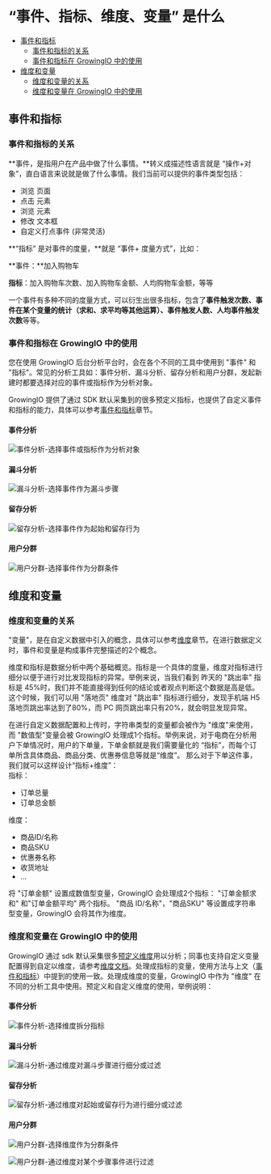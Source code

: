 # “事件、指标、维度、变量” 是什么

* [事件和指标](shi-jian-zhi-biao-wei-du-bian-liang-shi-shen-me.md#shi-jian-he-zhi-biao)
  * [事件和指标的关系](shi-jian-zhi-biao-wei-du-bian-liang-shi-shen-me.md#shi-jian-he-zhi-biao-de-guan-xi)
  * [事件和指标在 GrowingIO 中的使用](shi-jian-zhi-biao-wei-du-bian-liang-shi-shen-me.md#shi-jian-he-zhi-biao-zai-growingio-zhong-de-shi-yong)
* [维度和变量](shi-jian-zhi-biao-wei-du-bian-liang-shi-shen-me.md#wei-du-he-bian-liang)
  * [维度和变量的关系](shi-jian-zhi-biao-wei-du-bian-liang-shi-shen-me.md#wei-du-he-bian-liang-de-guan-xi)
  * [维度和变量在 GrowingIO 中的使用](shi-jian-zhi-biao-wei-du-bian-liang-shi-shen-me.md#wei-du-he-bian-liang-zai-growingio-zhong-de-shi-yong)

## 事件和指标

### 事件和指标的关系

**事件，是指用户在产品中做了什么事情。**转义成描述性语言就是 “操作+对象”，直白语言来说就是做了什么事情。我们当前可以提供的事件类型包括：

* 浏览 页面
* 点击 元素
* 浏览 元素
* 修改 文本框
* 自定义打点事件 \(非常灵活\)

**“指标” 是对事件的度量，**就是 “事件+ 度量方式”，比如：

**事件：**加入购物车

**指标**：加入购物车次数、加入购物车金额、人均购物车金额，等等

一个事件有多种不同的度量方式，可以衍生出很多指标，包含了**事件触发次数、事件在某个变量的统计（求和、求平均等其他运算）、事件触发人数、人均事件触发次数**等等。  


### 事件和指标在 GrowingIO 中的使用

您在使用 GrowingIO 后台分析平台时，会在各个不同的工具中使用到 "事件" 和 "指标"。常见的分析工具如：事件分析、漏斗分析、留存分析和用户分群，发起新建时都要选择对应的事件或指标作为分析对象。

GrowingIO 提供了通过 SDK 默认采集到的很多预定义指标，也提供了自定义事件和指标的能力，具体可以参考[事件和指标](shi-jian-zhi-biao-wei-du-bian-liang-shi-shen-me.md#shi-jian-he-zhi-biao)章节。

#### 事件分析

![&#x4E8B;&#x4EF6;&#x5206;&#x6790;-&#x9009;&#x62E9;&#x4E8B;&#x4EF6;&#x6216;&#x6307;&#x6807;&#x4F5C;&#x4E3A;&#x5206;&#x6790;&#x5BF9;&#x8C61;](https://blobscdn.gitbook.com/v0/b/gitbook-28427.appspot.com/o/assets%2F-LGNxeGABUADKiTWTaEM%2F-LHWKwpBRNve3A-7qf1a%2F-LHWLm47JpOUzS2CaIAs%2Fimage.png?alt=media&token=79fe39fc-b90c-4061-b421-31c7e13a448d)

#### 漏斗分析

![&#x6F0F;&#x6597;&#x5206;&#x6790;-&#x9009;&#x62E9;&#x4E8B;&#x4EF6;&#x4F5C;&#x4E3A;&#x6F0F;&#x6597;&#x6B65;&#x9AA4;](https://blobscdn.gitbook.com/v0/b/gitbook-28427.appspot.com/o/assets%2F-LGNxeGABUADKiTWTaEM%2F-LHWKwpBRNve3A-7qf1a%2F-LHWM7aWAVL3YSUyWN9x%2Fimage.png?alt=media&token=94dcec8d-9c72-4362-ab5c-8a81e55c412e)

#### 留存分析

![&#x7559;&#x5B58;&#x5206;&#x6790;-&#x9009;&#x62E9;&#x4E8B;&#x4EF6;&#x4F5C;&#x4E3A;&#x8D77;&#x59CB;&#x548C;&#x7559;&#x5B58;&#x884C;&#x4E3A;](https://blobscdn.gitbook.com/v0/b/gitbook-28427.appspot.com/o/assets%2F-LGNxeGABUADKiTWTaEM%2F-LHWKwpBRNve3A-7qf1a%2F-LHWMYEF8rAYWcol_Vs2%2Fimage.png?alt=media&token=572f218c-a309-46a3-a330-15df5b58dade)

#### 用户分群

![&#x7528;&#x6237;&#x5206;&#x7FA4;-&#x9009;&#x62E9;&#x4E8B;&#x4EF6;&#x4F5C;&#x4E3A;&#x5206;&#x7FA4;&#x6761;&#x4EF6;](https://blobscdn.gitbook.com/v0/b/gitbook-28427.appspot.com/o/assets%2F-LGNxeGABUADKiTWTaEM%2F-LHWKwpBRNve3A-7qf1a%2F-LHWMlfcf343LUlAct70%2Fimage.png?alt=media&token=42f6cb46-4518-4a7b-9230-35af8683a0a6)

## 维度和变量

### 维度和变量的关系

"变量"，是在自定义数据中引入的概念，具体可以参考[维度](predefined-dimensions.md#zi-ding-yi-da-dian-wei-du-bian-liang)章节。在进行数据定义时，事件和变量是构成事件完整描述的2个概念。

维度和指标是数据分析中两个基础概览。指标是一个具体的度量，维度对指标进行细分以便于进行对比发现指标的异常。举例来说，当我们看到 昨天的 "跳出率" 指标是 45%时，我们并不能直接得到任何的结论或者观点判断这个数据是高是低。这个时候，我们可以用 "落地页" 维度对  "跳出率" 指标进行细分，发现手机端 H5 落地页跳出率达到了80%，而 PC 网页跳出率只有20%，就会明显发现异常。

在进行自定义数据配置和上传时，字符串类型的变量都会被作为 "维度"来使用，而 "数值型"变量会被 GrowingIO 处理成1个指标。举例来说，对于电商在分析用户下单情况时，用户的下单量，下单金额就是我们需要量化的 “指标”，而每个订单所含具体商品、商品分类、优惠券信息等就是“维度”。 那么对于下单这件事，我们就可以这样设计“指标+维度”：  
指标：

* 订单总量
* 订单总金额

维度：

* 商品ID/名称
* 商品SKU
* 优惠券名称
* 收货地址
* ...

将 "订单金额" 设置成数值型变量，GrowingIO 会处理成2个指标： "订单金额求和" 和"订单金额平均" 两个指标。 "商品 ID/名称"，"商品SKU" 等设置成字符串型变量，GrowingIO 会将其作为维度。

### 维度和变量在 GrowingIO 中的使用

GrowingIO 通过 sdk 默认采集很多[预定义维度](predefined-dimensions.md#yu-ding-yi-wei-du)用以分析；同事也支持自定义变量配置得到自定以维度，请参考[维度文档](predefined-dimensions.md#zi-ding-yi-da-dian-wei-du-bian-liang)。处理成指标的变量，使用方法与上文（[事件和指标](shi-jian-zhi-biao-wei-du-bian-liang-shi-shen-me.md#shi-jian-he-zhi-biao)）中提到的使用一致。处理成维度的变量，GrowingIO 中作为 "维度" 在不同的分析工具中使用。预定义和自定义维度的使用，举例说明： 

#### 事件分析

![&#x4E8B;&#x4EF6;&#x5206;&#x6790;-&#x9009;&#x62E9;&#x7EF4;&#x5EA6;&#x62C6;&#x5206;&#x6307;&#x6807;](https://blobscdn.gitbook.com/v0/b/gitbook-28427.appspot.com/o/assets%2F-LGNxeGABUADKiTWTaEM%2F-LHWdQehi-dq3IywOtVW%2F-LHWfW8KxFrh0wX_UKeN%2Fimage.png?alt=media&token=7e68f7ad-5b16-4d05-a0c5-bd09e4d280be)

#### 漏斗分析

![&#x6F0F;&#x6597;&#x5206;&#x6790;-&#x901A;&#x8FC7;&#x7EF4;&#x5EA6;&#x5BF9;&#x6F0F;&#x6597;&#x6B65;&#x9AA4;&#x8FDB;&#x884C;&#x7EC6;&#x5206;&#x6216;&#x8FC7;&#x6EE4;](https://blobscdn.gitbook.com/v0/b/gitbook-28427.appspot.com/o/assets%2F-LGNxeGABUADKiTWTaEM%2F-LHWdQehi-dq3IywOtVW%2F-LHWgDnrvDSVb1JMTh90%2Fimage.png?alt=media&token=728eb5c4-5548-4430-8ee3-f71e2db5604a)

#### 留存分析

![&#x7559;&#x5B58;&#x5206;&#x6790;-&#x901A;&#x8FC7;&#x7EF4;&#x5EA6;&#x5BF9;&#x8D77;&#x59CB;&#x6216;&#x7559;&#x5B58;&#x884C;&#x4E3A;&#x8FDB;&#x884C;&#x7EC6;&#x5206;&#x6216;&#x8FC7;&#x6EE4;](https://blobscdn.gitbook.com/v0/b/gitbook-28427.appspot.com/o/assets%2F-LGNxeGABUADKiTWTaEM%2F-LHWdQehi-dq3IywOtVW%2F-LHWgUGN2OSkxLE4PL66%2Fimage.png?alt=media&token=d63e2cc0-3f7b-4025-9aa5-c254af5238e6)

#### 用户分群

![&#x7528;&#x6237;&#x5206;&#x7FA4;-&#x9009;&#x62E9;&#x7EF4;&#x5EA6;&#x4F5C;&#x4E3A;&#x5206;&#x7FA4;&#x6761;&#x4EF6;](https://blobscdn.gitbook.com/v0/b/gitbook-28427.appspot.com/o/assets%2F-LGNxeGABUADKiTWTaEM%2F-LHWdQehi-dq3IywOtVW%2F-LHWge_wOn0MNsTdAdyK%2Fimage.png?alt=media&token=7d55084b-bdae-4908-bc90-48e8c65c70f3)

![&#x7528;&#x6237;&#x5206;&#x7FA4;-&#x901A;&#x8FC7;&#x7EF4;&#x5EA6;&#x5BF9;&#x67D0;&#x4E2A;&#x6B65;&#x9AA4;&#x4E8B;&#x4EF6;&#x8FDB;&#x884C;&#x8FC7;&#x6EE4;](https://blobscdn.gitbook.com/v0/b/gitbook-28427.appspot.com/o/assets%2F-LGNxeGABUADKiTWTaEM%2F-LHWdQehi-dq3IywOtVW%2F-LHWgj49aclorV16l3kH%2Fimage.png?alt=media&token=4989ca17-ad4a-4339-830b-9226faa0c996)



  





